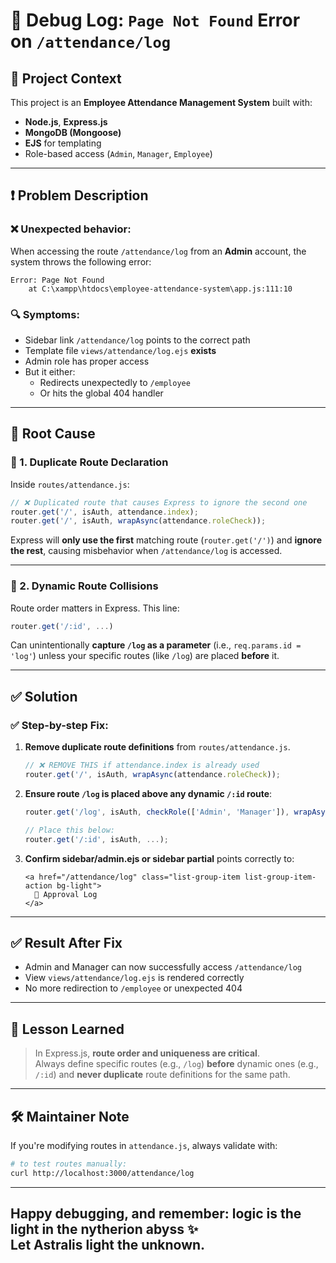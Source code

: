 # 🐞 Debug Log: `Page Not Found` Error on `/attendance/log`

## 📂 Project Context
This project is an **Employee Attendance Management System** built with:
- **Node.js**, **Express.js**
- **MongoDB (Mongoose)**
- **EJS** for templating
- Role-based access (`Admin`, `Manager`, `Employee`)

---

## ❗ Problem Description

### ❌ Unexpected behavior:
When accessing the route `/attendance/log` from an **Admin** account, the system throws the following error:

```
Error: Page Not Found
    at C:\xampp\htdocs\employee-attendance-system\app.js:111:10
```

### 🔍 Symptoms:
- Sidebar link `/attendance/log` points to the correct path
- Template file `views/attendance/log.ejs` **exists**
- Admin role has proper access
- But it either:
  - Redirects unexpectedly to `/employee`
  - Or hits the global 404 handler

---

## 🔎 Root Cause

### 🧨 1. Duplicate Route Declaration
Inside `routes/attendance.js`:

```js
// ❌ Duplicated route that causes Express to ignore the second one
router.get('/', isAuth, attendance.index);
router.get('/', isAuth, wrapAsync(attendance.roleCheck)); 
```

Express will **only use the first** matching route (`router.get('/')`) and **ignore the rest**, causing misbehavior when `/attendance/log` is accessed.

---

### 🧨 2. Dynamic Route Collisions
Route order matters in Express. This line:

```js
router.get('/:id', ...)
```

Can unintentionally **capture `/log` as a parameter** (i.e., `req.params.id = 'log'`) unless your specific routes (like `/log`) are placed **before** it.

---

## ✅ Solution

### ✅ Step-by-step Fix:

1. **Remove duplicate route definitions** from `routes/attendance.js`.
   ```js
   // ❌ REMOVE THIS if attendance.index is already used
   router.get('/', isAuth, wrapAsync(attendance.roleCheck));
   ```

2. **Ensure route `/log` is placed above any dynamic `/:id` route**:
   ```js
   router.get('/log', isAuth, checkRole(['Admin', 'Manager']), wrapAsync(attendance.viewLog));

   // Place this below:
   router.get('/:id', isAuth, ...);
   ```

3. **Confirm sidebar/admin.ejs or sidebar partial** points correctly to:
   ```ejs
   <a href="/attendance/log" class="list-group-item list-group-item-action bg-light">
     📝 Approval Log
   </a>
   ```

---

## ✅ Result After Fix

- Admin and Manager can now successfully access `/attendance/log`
- View `views/attendance/log.ejs` is rendered correctly
- No more redirection to `/employee` or unexpected 404

---

## 🧠 Lesson Learned

> In Express.js, **route order and uniqueness are critical**.  
> Always define specific routes (e.g., `/log`) **before** dynamic ones (e.g., `/:id`) and **never duplicate** route definitions for the same path.

---

## 🛠 Maintainer Note

If you're modifying routes in `attendance.js`, always validate with:

```bash
# to test routes manually:
curl http://localhost:3000/attendance/log
```

---
Happy debugging, and remember: **logic is the light in the nytherion abyss** ✨  
Let Astralis light the unknown.  
---
